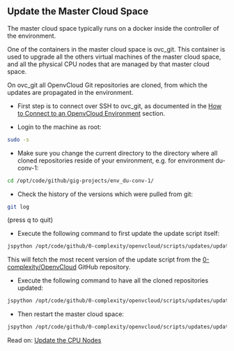 ## Update the Master Cloud Space

The master cloud space typically runs on a docker inside the controller of the environment.

One of the containers in the master cloud space is ovc_git. This container is used to upgrade all the others virtual machines of the master cloud space, and all the physical CPU nodes that are managed by that master cloud space.

On ovc_git all OpenvCloud Git repositories are cloned, from which the updates are propagated in the environment.

- First step is to connect over SSH to ovc_git, as documented in the [How to Connect to an OpenvCloud Environment](../Sysadmin/connect.md) section.

- Login to the machine as root:
```bash
sudo -s
```

- Make sure you change the current directory to the directory where all cloned repositories reside of your environment, e.g. for environment du-conv-1:
```bash
cd /opt/code/github/gig-projects/env_du-conv-1/
```

- Check the history of the versions which were pulled from git:
```bash
git log
```
(press q to quit)

- Execute the following command to first update the update script itself:
```bash
jspython /opt/code/github/0-complexity/openvcloud/scripts/updates/update-ays.py --self
```

This will fetch the most recent version of the update script from the [0-complexity/OpenvCloud](https://github.com/0-complexity/openvcloud/) GitHub repository.

- Execute the following command to have all the cloned repositories updated:
```bash
jspython /opt/code/github/0-complexity/openvcloud/scripts/updates/update-ays.py --update
```

- Then restart the master cloud space:
```bash
jspython /opt/code/github/0-complexity/openvcloud/scripts/updates/update-ays.py --restart-cloud
```

Read on: [Update the CPU Nodes](../CPUNodes/update_cpu_nodes.md)
